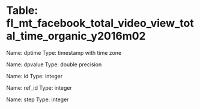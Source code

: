 Table: fl_mt_facebook_total_video_view_total_time_organic_y2016m02
==================================================================

Name: dptime
Type: timestamp with time zone

Name: dpvalue
Type: double precision

Name: id
Type: integer

Name: ref_id
Type: integer

Name: step
Type: integer

